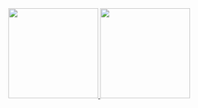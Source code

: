<div>
<a href="https://github.com/mairamendes">
<img loading="lazy" height="180em" src="https://github-readme-stats.vercel.app/api/top-langs/?username=mairamendes&layout=compact&langs_count=7&theme=dracula"/>
<img loading="lazy" height="180em" src="https://github-readme-stats.vercel.app/api?username=mairamendes&show_icons=true&theme=dracula&include_all_commits=true&count_private=true"/>
</div>
